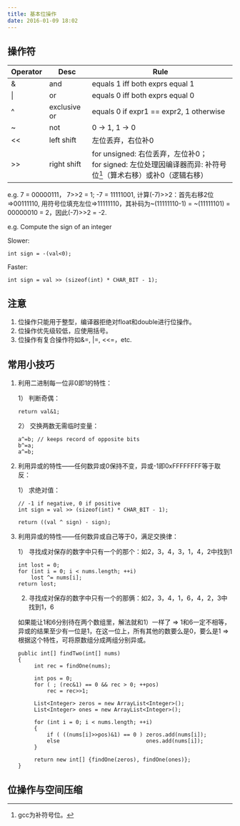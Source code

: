 ```yaml
---
title: 基本位操作
date: 2016-01-09 18:02
---
```


## 操作符

 |Operator | Desc | Rule|
 |-------- | ---- | ----|
 |& | and | equals 1 iff both exprs equal 1| 
 |&#124; | or | equals 0 iff both exprs equal 0| 
 |^ | exclusive or | equals 0 if expr1 == expr2, 1 otherwise| 
 |~ | not | 0 -> 1, 1 -> 0|
 |<< | left shift | 左位丢弃，右位补0|
 |>> | right shift | for unsigned: 右位丢弃，左位补0；<br> for signed: 左位处理因编译器而异: 补符号位[^1]（算术右移）或补0（逻辑右移）|

e.g. 
7 = 00000111， 7>>2 = 1;
-7 = 11111001, 计算(-7)>>2：首先右移2位=>00111110, 用符号位填充左位=>11111110，其补码为~(11111110-1) = ~(11111101) = 00000010 = 2，因此(-7)>>2 = -2.

e.g. Compute the sign of an integer

Slower:

```c_cpp
int sign = -(val<0);
```

Faster:

```c_cpp
int sign = val >> (sizeof(int) * CHAR_BIT - 1);
```

## 注意

1. 位操作只能用于整型，编译器拒绝对float和double进行位操作。
2. 位操作优先级较低，应使用括号。
3. 位操作有复合操作符如&=, &#124;=, <<=，etc.

## 常用小技巧

1. 利用二进制每一位非0即1的特性：
   
   1） 判断奇偶：
   
   ```
   return val&1;
   ```
   
   2） 交换两数无需临时变量：
   
   ```
   a^=b; // keeps record of opposite bits
   b^=a; 
   a^=b;
   ```
   
2. 利用异或的特性——任何数异或0保持不变，异或-1即0xFFFFFFFF等于取反：

   1） 求绝对值：
   
   ```
   // -1 if negative, 0 if positive
   int sign = val >> (sizeof(int) * CHAR_BIT - 1);
   
   return ((val ^ sign) - sign);
   ```

3. 利用异或的特性——任何数异或自己等于0，满足交换律：

   1） 寻找成对保存的数字中只有一个的那个：如2，3，4，3，1，4，2中找到1
   
   ```
   int lost = 0;
   for (int i = 0; i < nums.length; ++i)
       lost ^= nums[i];
   return lost;
   ```
   
   2) 寻找成对保存的数字中只有一个的那俩：如2，3，4，1，6，4，2，3中找到1，6
   
   如果能让1和6分别待在两个数组里，解法就和1）一样了 => 1和6一定不相等，异或的结果至少有一位是1，在这一位上，所有其他的数要么是0，要么是1 => 根据这个特性，可将原数组分成两组分别异或。
   
   
   ```
   public int[] findTwo(int[] nums) 
   {
        int rec = findOne(nums);

        int pos = 0;
        for ( ; (rec&1) == 0 && rec > 0; ++pos)
            rec = rec>>1;

        List<Integer> zeros = new ArrayList<Integer>();
        List<Integer> ones = new ArrayList<Integer>();

        for (int i = 0; i < nums.length; ++i)
        {
            if ( ((nums[i]>>pos)&1) == 0 ) zeros.add(nums[i]);
            else                           ones.add(nums[i]);
        }

        return new int[] {findOne(zeros), findOne(ones)};
   }
   
   ```
   

## 位操作与空间压缩

[^1]: gcc为补符号位。
